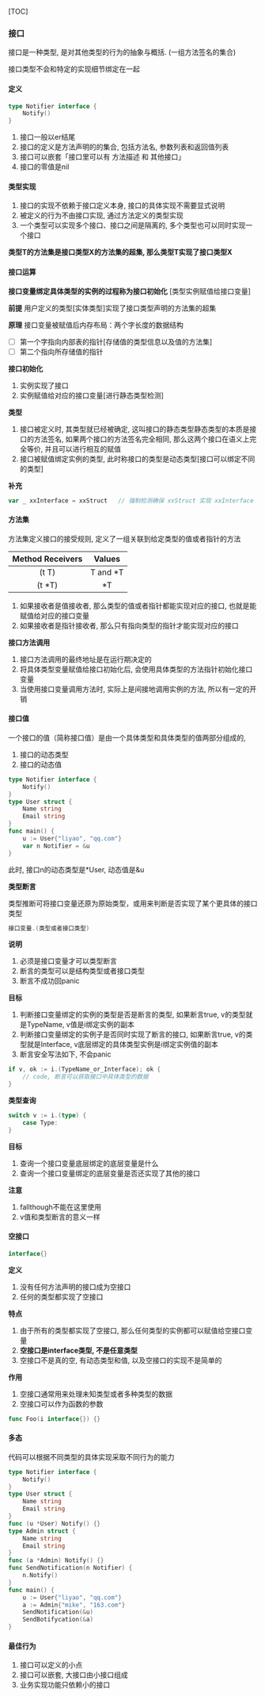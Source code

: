 [TOC]

### 接口

接口是一种类型, 是对其他类型的行为的抽象与概括. (一组方法签名的集合)

接口类型不会和特定的实现细节绑定在一起

#### 定义

~~~go
type Notifier interface {
    Notify()
}
~~~

1.  接口一般以er结尾
2.  接口的定义是方法声明的的集合, 包括方法名, 参数列表和返回值列表
3.  接口可以嵌套「接口里可以有 方法描述 和 其他接口」
4.  接口的零值是nil

#### 类型实现

1.  接口的实现不依赖于接口定义本身, 接口的具体实现不需要显式说明
2.  被定义的行为不由接口实现, 通过方法定义的类型实现
3.  一个类型可以实现多个接口、接口之间是隔离的, 多个类型也可以同时实现一个接口

**类型T的方法集是接口类型X的方法集的超集, 那么类型T实现了接口类型X**

#### 接口运算

**接口变量绑定具体类型的实例的过程称为接口初始化** [类型实例赋值给接口变量]

**前提**  用户定义的类型[实体类型]实现了接口类型声明的方法集的超集

**原理**  接口变量被赋值后内存布局：两个字长度的数据结构

- [ ] 第一个字指向内部表的指针[存储值的类型信息以及值的方法集]
- [ ] 第二个指向所存储值的指针

**接口初始化**

1.  实例实现了接口
2.  实例赋值给对应的接口变量[进行静态类型检测]

**类型**

1.  接口被定义时, 其类型就已经被确定, 这叫接口的静态类型静态类型的本质是接口的方法签名, 如果两个接口的方法签名完全相同, 那么这两个接口在语义上完全等价, 并且可以进行相互的赋值
2.  接口被赋值绑定实例的类型, 此时称接口的类型是动态类型[接口可以绑定不同的类型]

**补充**

~~~go
var _ xxInterface = xxStruct   // 强制检测确保 xxStruct 实现 xxInterface
~~~

#### 方法集

方法集定义接口的接受规则, 定义了一组关联到给定类型的值或者指针的方法

| Method Receivers |  Values  |
| :--------------: | :------: |
|      (t T)       | T and *T |
|      (t *T)      |    *T    |

1.  如果接收者是值接收者, 那么类型的值或者指针都能实现对应的接口, 也就是能赋值给对应的接口变量
2.  如果接收者是指针接收者, 那么只有指向类型的指针才能实现对应的接口

**接口方法调用**

1.  接口方法调用的最终地址是在运行期决定的
2.  将具体类型变量赋值给接口初始化后, 会使用具体类型的方法指针初始化接口变量
3.  当使用接口变量调用方法时,  实际上是间接地调用实例的方法, 所以有一定的开销

#### 接口值

一个接口的值（简称接口值）是由一个具体类型和具体类型的值两部分组成的,

1.  接口的动态类型
2.  接口的动态值

~~~go
type Notifier interface {
    Notify()
}
type User struct {
    Name string
    Email string
}
func main() {
    u := User{"liyao", "qq.com"}
    var n Notifier = &u
}
~~~

此时, 接口n的动态类型是*User, 动态值是&u

**类型断言**

类型推断可将接口变量还原为原始类型，或用来判断是否实现了某个更具体的接口类型

~~~go
接口变量.(类型或者接口类型)
~~~

**说明**

1.  必须是接口变量才可以类型断言
2.  断言的类型可以是结构类型或者接口类型
3.  断言不成功回panic

**目标**

1.  判断接口变量绑定的实例的类型是否是断言的类型, 如果断言true, v的类型就是TypeName, v值是i绑定实例的副本
2.  判断接口变量绑定的实例子是否同时实现了断言的接口, 如果断言true, v的类型就是Interface, v底层绑定的具体类型实例是i绑定实例值的副本
3.  断言安全写法如下, 不会panic

~~~go
if v, ok := i.(TypeName_or_Interface); ok {
    // code, 断言可以获取接口中具体类型的数据
}
~~~

**类型查询**

~~~go
switch v := i.(type) {
    case Type:
}
~~~

**目标**

1. 查询一个接口变量底层绑定的底层变量是什么
2. 查询一个接口变量绑定的底层变量是否还实现了其他的接口

**注意**

1.  fallthough不能在这里使用
2.  v值和类型断言的意义一样

#### 空接口

~~~go
interface{}
~~~

**定义**

1.  没有任何方法声明的接口成为空接口
2.  任何的类型都实现了空接口

**特点**

1.  由于所有的类型都实现了空接口, 那么任何类型的实例都可以赋值给空接口变量
2.  **空接口是interface类型, 不是任意类型**
3.  空接口不是真的空, 有动态类型和值, 以及空接口的实现不是简单的

**作用**

1.  空接口通常用来处理未知类型或者多种类型的数据
2.  空接口可以作为函数的参数

~~~go
func Foo(i interface{}) {}
~~~

#### 多态

代码可以根据不同类型的具体实现采取不同行为的能力

~~~go
type Notifier interface {
    Notify()
}
type User struct {
    Name string
    Email string
}
func (u *User) Notify() {}
type Admin struct {
    Name string
    Email string
}
func (a *Admin) Notify() {}
func SendNotification(n Notifier) {
    n.Notify()
}
func main() {
    u := User{"liyao", "qq.com"}
    a := Admin{"mike", "163.com"}
    SendNotification(&u)
    SendBotifycation(&a)
}
~~~

#### 最佳行为

1.  接口可以定义的小点
2.  接口可以嵌套, 大接口由小接口组成
3.  业务实现功能只依赖小的接口